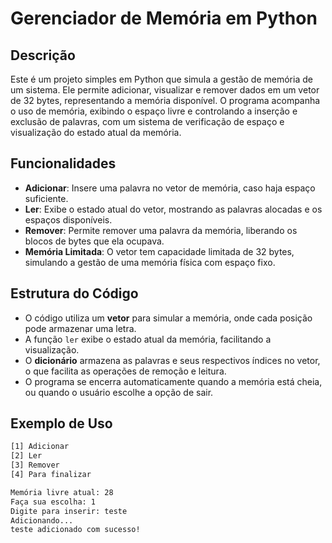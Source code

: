 # Gerenciador de Memória em Python

## Descrição

Este é um projeto simples em Python que simula a gestão de memória de um sistema. Ele permite adicionar, visualizar e remover dados em um vetor de 32 bytes, representando a memória disponível. O programa acompanha o uso de memória, exibindo o espaço livre e controlando a inserção e exclusão de palavras, com um sistema de verificação de espaço e visualização do estado atual da memória.

## Funcionalidades

- **Adicionar**: Insere uma palavra no vetor de memória, caso haja espaço suficiente.
- **Ler**: Exibe o estado atual do vetor, mostrando as palavras alocadas e os espaços disponíveis.
- **Remover**: Permite remover uma palavra da memória, liberando os blocos de bytes que ela ocupava.
- **Memória Limitada**: O vetor tem capacidade limitada de 32 bytes, simulando a gestão de uma memória física com espaço fixo.

## Estrutura do Código

- O código utiliza um **vetor** para simular a memória, onde cada posição pode armazenar uma letra.
- A função `ler` exibe o estado atual da memória, facilitando a visualização.
- O **dicionário** armazena as palavras e seus respectivos índices no vetor, o que facilita as operações de remoção e leitura.
- O programa se encerra automaticamente quando a memória está cheia, ou quando o usuário escolhe a opção de sair.

## Exemplo de Uso

```bash
[1] Adicionar
[2] Ler
[3] Remover
[4] Para finalizar

Memória livre atual: 28
Faça sua escolha: 1
Digite para inserir: teste
Adicionando...
teste adicionado com sucesso!
